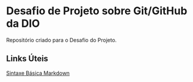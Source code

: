 # Desafio de Projeto sobre Git/GitHub da DIO
Repositório criado para o Desafio do Projeto.

## Links Úteis
[Sintaxe Básica Markdown](https://www.markdownguid.org/basic-syntax/)
